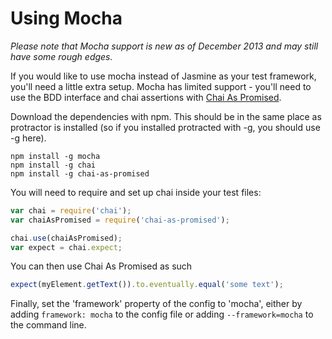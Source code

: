Using Mocha
===========

_Please note that Mocha support is new as of December 2013 and may still have some rough edges._

If you would like to use mocha instead of Jasmine as your test framework, you'll need a little extra setup. Mocha has limited support - you'll need to use the BDD interface and chai assertions with [Chai As Promised](http://chaijs.com/plugins/chai-as-promised).

Download the dependencies with npm. This should be in the same place as protractor is installed (so if you installed protracted with -g, you should use -g here).

    npm install -g mocha
    npm install -g chai
    npm install -g chai-as-promised

You will need to require and set up chai inside your test files:

```javascript
var chai = require('chai');
var chaiAsPromised = require('chai-as-promised');

chai.use(chaiAsPromised);
var expect = chai.expect;
```

You can then use Chai As Promised as such

```javascript
expect(myElement.getText()).to.eventually.equal('some text');
```

Finally, set the 'framework' property of the config to 'mocha', either by adding `framework: mocha` to the config file or adding `--framework=mocha` to the command line.
